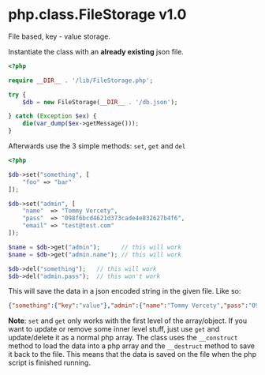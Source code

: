 # php.class.FileStorage v1.0

File based, key - value storage.

Instantiate the class with an __already existing__ json file.

```php
<?php

require __DIR__ . '/lib/FileStorage.php';

try {
	$db = new FileStorage(__DIR__ . '/db.json');

} catch (Exception $ex) {
	die(var_dump($ex->getMessage()));
}
```

Afterwards use the 3 simple methods: `set`, `get` and `del`

```php
<?php

$db->set("something", [
	"foo" => "bar"
]);

$db->set("admin", [
	"name"  => "Tommy Vercety",
	"pass"  => "098f6bcd4621d373cade4e832627b4f6",
	"email" => "test@test.com"
]);

$name = $db->get("admin");      // this will work
$name = $db->get("admin.name"); // this will work

$db->del("something");   // this will work
$db->del("admin.pass");  // this won't work

```

This will save the data in a json encoded string in the given file. Like so:

```json
{"something":{"key":"value"},"admin":{"name":"Tommy Vercety","pass":"098f6bcd4621d373cade4e832627b4f6","email":"test@test.com"}}
```

__Note__: `set` and `get` only works with the first level of the array/object. If you want to update or remove some inner level stuff, just use `get` and update/delete it as a normal php array. The class uses the `__construct` method to load the data into a php array and the `__destruct` method to save it back to the file. This means that the data is saved on the file when the php script is finished running.